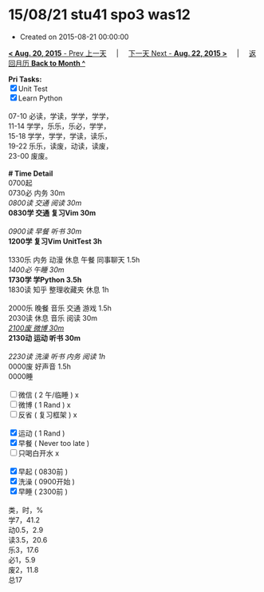 # 15/08/21 stu41 spo3 was12

- Created on 2015-08-21 00:00:00

[**< Aug. 20, 2015** - Prev 上一天](/lifelogs/2015/08/d20.md) &nbsp; &nbsp; | &nbsp; &nbsp; [下一天 Next - **Aug. 22, 2015 >**](/lifelogs/2015/08/d22.md) &nbsp; &nbsp; |  &nbsp; &nbsp; [返回月历 **Back to Month ^**](/lifelogs/2015/08/index.md)
<br/><div><strong>Pri Tasks:</strong></div><div><div><input checked="true" type="checkbox"/>Unit Test</div></div><div><input checked="true" type="checkbox"/>Learn Python</div><div><br/></div><div>07-10 必读，学读，学学，学学，</div><div>11-14 学学，乐乐，乐必，学学，</div><div>15-18 学学，学学，学读，读乐，</div><div>19-22 乐乐，读废，动读，读废，</div><div>23-00 废废。</div><div><br/></div><div><b># Time Detail</b></div><div>0700起</div><div>0730必 内务 30m</div><div><i>0800读 交通 阅读 30m</i></div><div><b>0830学 交通 复习Vim 30m</b></div><div><b><br/></b></div><div><i>0900读 早餐 听书 30m</i></div><div><strong>1200学 复习Vim UnitTest 3h</strong></div><div><br/></div><div>1330乐 内务 动漫 休息 午餐 同事聊天 1.5h</div><div><i>1400必 午睡 30m</i></div><div><strong>1730学 学Python 3.5</strong><strong>h</strong></div><div>1830读 知乎 整理收藏夹 休息 1h</div><div><br/></div><div>2000乐 晚餐 音乐 交通 游戏 1.5h</div><div>2030读 休息 音乐 阅读 30m</div><div><i><u>2100废 微博 30m</u></i></div><div><b>2130动 运动 听书 30m</b></div><div><b><br/></b></div><div><i>2230读 洗澡 听书 内务 阅读 1h</i></div><div>0000废 好声音 1.5h</div><div>0000睡</div><div><br/></div><div><input type="checkbox"/>微信 ( 2 午/临睡 ) x</div><div><input type="checkbox"/>微博 ( 1 Rand ) x</div><div><input type="checkbox"/>反省 ( 复习框架 ) x</div><div><br/></div><div><div><input checked="true" type="checkbox"/>运动 ( 1 Rand ) </div><div><input checked="true" type="checkbox"/>早餐 ( Never too late ) </div></div><div><input type="checkbox"/>只喝白开水 x</div><div><br/></div><div><input checked="true" type="checkbox"/>早起 ( 0830前 ) </div><div><input checked="true" type="checkbox"/>洗澡 ( 0900开始 ) <br/></div><div><input checked="true" type="checkbox"/>早睡 ( 2300前 ) </div><div><br clear="none"/></div><div>类，时，%<br clear="none"/>学7，41.2<br clear="none"/>动0.5，2.9<br clear="none"/>读3.5，20.6<br clear="none"/>乐3，17.6<br clear="none"/>必1，5.9<br clear="none"/>废2，11.8<br clear="none"/>总17</div>
